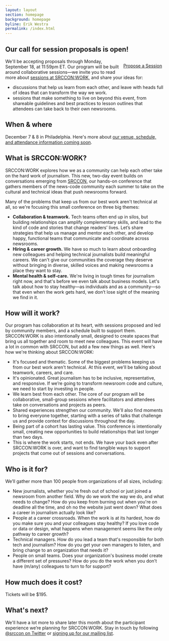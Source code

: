 ```yaml
---
layout: layout
section: homepage
background: homepage
byline: Erik Westra
permalink: /index.html
---
```


<!--<h2 class="leader">If we’re going to transform newsroom code and culture, we need to invest in the people who do the work.</h2>-->

## Our call for session proposals is open!

<a class="btn" href="/sessions/proposals/pitch" style="float: right; margin: 1em .5em 1em 1em; display: inline-block; width: auto;">Propose a Session</a>

We'll be accepting proposals through Monday, September 18, at 11:59pm ET. Our program will be built around collaborative sessions—we invite you to read more about [sessions at SRCCON:WORK](/sessions), and share your ideas for:

- discussions that help us learn from each other, and leave with heads full of ideas that can transform the way we work.
- sessions that make something to live on beyond this event, from shareable guidelines and best practices to lesson outlines that attendees can take back to their own newsrooms.

## When & where

December 7 & 8 in Philadelphia. Here's more about [our venue, schedule, and attendance information coming soon](/logistics).

## What is SRCCON:WORK?

SRCCON:WORK explores how we as a community can help each other take on the hard work of journalism. This new, two-day event builds on conversations emerging from [SRCCON](https://srccon.org), our hands-on conference that gathers members of the news-code community each summer to take on the cultural and technical ideas that push newsrooms forward.

Many of the problems that keep us from our best work aren't technical at all, so we're focusing this small conference on three big themes:

- **Collaboration & teamwork.** Tech teams often end up in silos, but building relationships can amplify complementary skills, and lead to the kind of code and stories that change readers’ lives. Let’s share strategies that help us manage and mentor each other, and develop happy, functional teams that communicate and coordinate across newsrooms.
- **Hiring & career growth.** We have so much to learn about onboarding new colleagues and helping technical journalists build meaningful careers. We can't give our communities the coverage they deserve without bringing in diverse, skilled voices and making newsrooms a place they want to stay.
- **Mental health & self-care.** We're living in tough times for journalism right now, and that's before we even talk about business models. Let's talk about how to stay healthy—as individuals and as a community—so that even when the work gets hard, we don’t lose sight of the meaning we find in it.

## How will it work?

Our program has collaboration at its heart, with sessions proposed and led by community members, and a schedule built to support them. SRCCON:WORK is also intentionally small, designed to create spaces that bring us all together and room to meet new colleagues. This event will have a lot in common with SRCCON, but add a few new things as well. Here's how we're thinking about SRCCON:WORK:

- It's focused and thematic. Some of the biggest problems keeping us from our best work aren't technical. At this event, we'll be talking about teamwork, careers, and care.
- It's opinionated. Great journalism has to be inclusive, representative, and responsive. If we’re going to transform newsroom code and culture, we need to start by investing in people.
- We learn best from each other. The core of our program will be collaborative, small-group sessions where facilitators and attendees take on conversations and projects as peers.
- Shared experiences strengthen our community. We'll also find moments to bring everyone together, starting with a series of talks that challenge us and provide context for discussions throughout the day.
- Being part of a cohort has lasting value. This conference is intentionally small, creating new opportunities to build relationships that last longer than two days.
- This is where the work starts, not ends. We have your back even after SRCCON:WORK is over, and want to find tangible ways to support projects that come out of sessions and conversations.

## Who is it for?

We’ll gather more than 100 people from organizations of all sizes, including:

- New journalists, whether you're fresh out of school or just joined a newsroom from another field. Why do we work the way we do, and what needs to change? How do you keep from burning out when you're on deadline all the time, and oh no the website just went down? What does a career in journalism actually look like?
- People at a career crossroads. When the work is at its hardest, how do you make sure you and your colleagues stay healthy? If you love code or data or design, what happens when management seems like the only pathway to career growth?
- Technical managers. How do you lead a team that's responsible for both tech and journalism? How do you get your own managers to listen, and bring change to an organization that needs it?
- People on small teams. Does your organization's business model create a different set of pressures? How do you do the work when you don’t have (m/any) colleagues to turn to for support?

## How much does it cost?

Tickets will be $195.

## What's next?

We'll have a lot more to share later this month about the participant experience we’re planning for SRCCON:WORK. Stay in touch by following [@srccon on Twitter](https://twitter.com/srccon) or [signing up for our mailing list](http://opennews.us5.list-manage.com/subscribe?u=71c95e9a43708843d2fdc1f09&id=996e9290cc).
